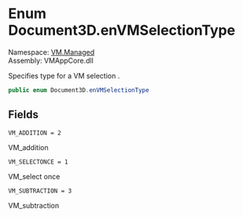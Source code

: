 # Enum Document3D.enVMSelectionType

Namespace: [VM.Managed](VM.Managed.md)  
Assembly: VMAppCore.dll  

Specifies type for a VM selection .

```csharp
public enum Document3D.enVMSelectionType
```

## Fields

`VM_ADDITION = 2` 

VM_addition



`VM_SELECTONCE = 1` 

VM_select once



`VM_SUBTRACTION = 3` 

VM_subtraction




